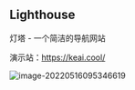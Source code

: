 ## Lighthouse

灯塔 - 一个简洁的导航网站

演示站：https://keai.cool/

![image-20220516095346619](https://img.keai.cool/img/202205160953737.png)
